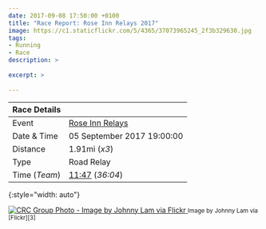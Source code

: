 ```yaml
---
date: 2017-09-08 17:50:00 +0100
title: "Race Report: Rose Inn Relays 2017"
image: https://c1.staticflickr.com/5/4365/37073965245_2f3b329630.jpg
tags:
- Running
- Race
description: >
  
excerpt: >
  
---
```


| Race Details  |                            |
|---------------|----------------------------|
| Event         | [Rose Inn Relays][1]       |
| Date & Time   | 05 September 2017 19:00:00 |
| Distance      | 1.91mi (_x3_)              |
| Type          | Road Relay                 |
| Time (_Team_) | [11:47][2] (_36:04_)       |
{:style="width: auto"}

<div class='flickr image alignright'>
<span>
  <a title='CRC Group Photo - Image by Johnny Lam via Flickr' href='https://c1.staticflickr.com/5/4365/37073965245_b8feb31027_o.jpg' class='image'>
    <img src='https://c1.staticflickr.com/5/4365/37073965245_2f3b329630_m.jpg' alt='CRC Group Photo - Image by Johnny Lam via Flickr' />
  </a>
  <a title='View on Flickr' href='https://www.flickr.com/photos/sandomenicorrc/37073965245/in/album-72157688688908545/' class='flickrlink'> </a>
</span>
<small class='aligncentre' markdown='1'>Image by Johnny Lam via [Flickr][3]</small>
</div>




[1]: http://my4.raceresult.com/79442/info?lang=en "my.race|result : : 2017 Rose Inn Relays, 05/09/2017"
[2]: http://my4.raceresult.com/79442/results?lang=en#1_602979 "my.race|result : : 2017 Rose Inn Relays, 05/09/2017"
[3]: https://flic.kr/s/aHsm8c3swM "2017 Rose Inn Relays | Flickr"

